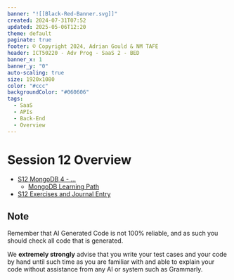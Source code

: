 ```yaml
---
banner: "![[Black-Red-Banner.svg]]"
created: 2024-07-31T07:52
updated: 2025-05-06T12:20
theme: default
paginate: true
footer: © Copyright 2024, Adrian Gould & NM TAFE
header: ICT50220 - Adv Prog - SaaS 2 - BED
banner_x: 1
banner_y: "0"
auto-scaling: true
size: 1920x1080
color: "#ccc"
backgroundColor: "#060606"
tags:
  - SaaS
  - APIs
  - Back-End
  - Overview
---
```


# Session 12 Overview

- [S12 MongoDB 4 - ...](../Session-10/S10-MongoDB-3)
	- [MongoDB Learning Path](../Session-09/S09-MongoDB-Learning-Path.md)
- [S12 Exercises and Journal Entry](../Session-12/S12-Reflection-Exercises.md)


## Note

Remember that AI Generated Code is not 100% reliable, and as such you should check all code that is generated.

We **extremely strongly** advise that you write your test cases and your code by hand until such time as you are familiar with and able to explain your code without assistance from any AI or system such as Grammarly.
